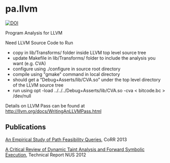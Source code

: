 pa.llvm
=======
[![DOI](https://zenodo.org/badge/DOI/10.5281/zenodo.9830.svg)](https://doi.org/10.5281/zenodo.9830)

Program Analysis for LLVM

Need LLVM Source Code to Run
- copy in lib/Transforms/ folder inside LLVM top level source tree
- update Makefile in lib/Transforms/ folder to include the analysis you want (e.g. CVA)
- configure using ./configure in source root directory
- compile using "gmake" command in local directory
- should get a “Debug+Asserts/lib/CVA.so” under the top level directory of the LLVM source tree
- run using opt -load ../../../Debug+Asserts/lib/CVA.so -cva < bitcode.bc > /dev/null

Details on LLVM Pass can be found at http://llvm.org/docs/WritingAnLLVMPass.html

Publications
------------
[An Empirical Study of Path Feasibility Queries](http://arxiv.org/abs/1302.4798), CoRR 2013

[A Critical Review of Dynamic Taint Analysis and Forward Symbolic Execution](http://asankhaya.github.io/pdf/ACriticalReviewofDynamicTaintAnalysisandForwardSymbolicExecution.pdf), Technical Report NUS 2012

